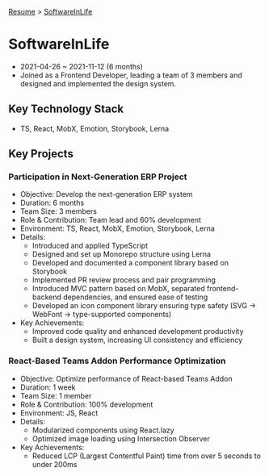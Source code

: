 [Resume](../README.md) &gt; [SoftwareInLife](./5_softwareinlife.md)

# SoftwareInLife

- 2021-04-26 ~ 2021-11-12 (6 months)
- Joined as a Frontend Developer, leading a team of 3 members and designed and implemented the design system.

## Key Technology Stack

- TS, React, MobX, Emotion, Storybook, Lerna

## Key Projects

### Participation in Next-Generation ERP Project

- Objective: Develop the next-generation ERP system
- Duration: 6 months
- Team Size: 3 members
- Role & Contribution: Team lead and 60% development
- Environment: TS, React, MobX, Emotion, Storybook, Lerna
- Details:
  - Introduced and applied TypeScript
  - Designed and set up Monorepo structure using Lerna
  - Developed and documented a component library based on Storybook
  - Implemented PR review process and pair programming
  - Introduced MVC pattern based on MobX, separated frontend-backend dependencies, and ensured ease of testing
  - Developed an icon component library ensuring type safety (SVG → WebFont → type-supported components)
- Key Achievements:
  - Improved code quality and enhanced development productivity
  - Built a design system, increasing UI consistency and efficiency

### React-Based Teams Addon Performance Optimization

- Objective: Optimize performance of React-based Teams Addon
- Duration: 1 week
- Team Size: 1 member
- Role & Contribution: 100% development
- Environment: JS, React
- Details:
  - Modularized components using React.lazy
  - Optimized image loading using Intersection Observer
- Key Achievements:
  - Reduced LCP (Largest Contentful Paint) time from over 5 seconds to under 200ms

